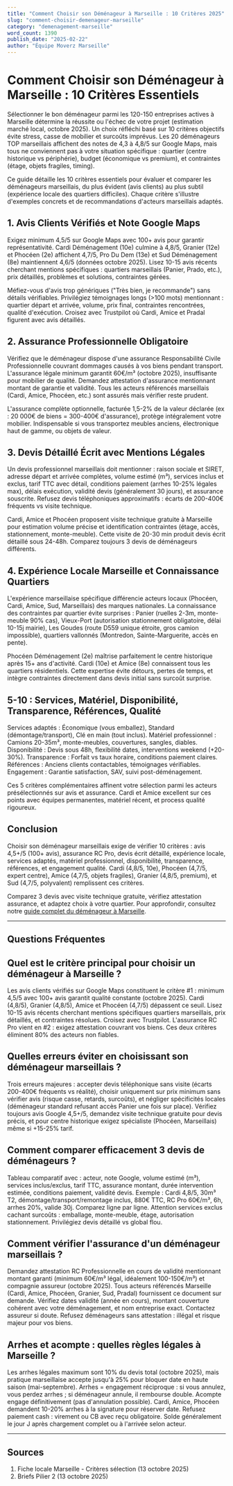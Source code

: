```yaml
---
title: "Comment Choisir son Déménageur à Marseille : 10 Critères 2025"
slug: "comment-choisir-demenageur-marseille"
category: "demenagement-marseille"
word_count: 1390
publish_date: "2025-02-22"
author: "Équipe Moverz Marseille"
---
```


# Comment Choisir son Déménageur à Marseille : 10 Critères Essentiels

Sélectionner le bon déménageur parmi les 120-150 entreprises actives à Marseille détermine la réussite ou l'échec de votre projet (estimation marché local, octobre 2025). Un choix réfléchi basé sur 10 critères objectifs évite stress, casse de mobilier et surcoûts imprévus. Les 20 déménageurs TOP marseillais affichent des notes de 4,3 à 4,8/5 sur Google Maps, mais tous ne conviennent pas à votre situation spécifique : quartier (centre historique vs périphérie), budget (économique vs premium), et contraintes (étage, objets fragiles, timing).

Ce guide détaille les 10 critères essentiels pour évaluer et comparer les déménageurs marseillais, du plus évident (avis clients) au plus subtil (expérience locale des quartiers difficiles). Chaque critère s'illustre d'exemples concrets et de recommandations d'acteurs marseillais adaptés.

## 1. Avis Clients Vérifiés et Note Google Maps

Exigez minimum 4,5/5 sur Google Maps avec 100+ avis pour garantir représentativité. Cardi Déménagement (10e) culmine à 4,8/5, Granier (12e) et Phocéen (2e) affichent 4,7/5, Pro Du Dem (13e) et Sud Déménagement (8e) maintiennent 4,6/5 (données octobre 2025). Lisez 10-15 avis récents cherchant mentions spécifiques : quartiers marseillais (Panier, Prado, etc.), prix détaillés, problèmes et solutions, contraintes gérées.

Méfiez-vous d'avis trop génériques ("Très bien, je recommande") sans détails vérifiables. Privilégiez témoignages longs (>100 mots) mentionnant : quartier départ et arrivée, volume, prix final, contraintes rencontrées, qualité d'exécution. Croisez avec Trustpilot où Cardi, Amice et Pradal figurent avec avis détaillés.

## 2. Assurance Professionnelle Obligatoire

Vérifiez que le déménageur dispose d'une assurance Responsabilité Civile Professionnelle couvrant dommages causés à vos biens pendant transport. L'assurance légale minimum garantit 60€/m³ (octobre 2025), insuffisante pour mobilier de qualité. Demandez attestation d'assurance mentionnant montant de garantie et validité. Tous les acteurs référencés marseillais (Cardi, Amice, Phocéen, etc.) sont assurés mais vérifier reste prudent.

L'assurance complète optionnelle, facturée 1,5-2% de la valeur déclarée (ex : 20 000€ de biens = 300-400€ d'assurance), protège intégralement votre mobilier. Indispensable si vous transportez meubles anciens, électronique haut de gamme, ou objets de valeur.

## 3. Devis Détaillé Écrit avec Mentions Légales

Un devis professionnel marseillais doit mentionner : raison sociale et SIRET, adresse départ et arrivée complètes, volume estimé (m³), services inclus et exclus, tarif TTC avec détail, conditions paiement (arrhes 10-25% légales max), délais exécution, validité devis (généralement 30 jours), et assurance souscrite. Refusez devis téléphoniques approximatifs : écarts de 200-400€ fréquents vs visite technique.

Cardi, Amice et Phocéen proposent visite technique gratuite à Marseille pour estimation volume précise et identification contraintes (étage, accès, stationnement, monte-meuble). Cette visite de 20-30 min produit devis écrit détaillé sous 24-48h. Comparez toujours 3 devis de déménageurs différents.

## 4. Expérience Locale Marseille et Connaissance Quartiers

L'expérience marseillaise spécifique différencie acteurs locaux (Phocéen, Cardi, Amice, Sud, Marseillais) des marques nationales. La connaissance des contraintes par quartier évite surprises : Panier (ruelles 2-3m, monte-meuble 90% cas), Vieux-Port (autorisation stationnement obligatoire, délai 10-15j mairie), Les Goudes (route D559 unique étroite, gros camion impossible), quartiers vallonnés (Montredon, Sainte-Marguerite, accès en pente).

Phocéen Déménagement (2e) maîtrise parfaitement le centre historique après 15+ ans d'activité. Cardi (10e) et Amice (8e) connaissent tous les quartiers résidentiels. Cette expertise évite détours, pertes de temps, et intègre contraintes directement dans devis initial sans surcoût surprise.

## 5-10 : Services, Matériel, Disponibilité, Transparence, Références, Qualité

Services adaptés : Économique (vous emballez), Standard (démontage/transport), Clé en main (tout inclus). Matériel professionnel : Camions 20-35m³, monte-meubles, couvertures, sangles, diables. Disponibilité : Devis sous 48h, flexibilité dates, interventions weekend (+20-30%). Transparence : Forfait vs taux horaire, conditions paiement claires. Références : Anciens clients contactables, témoignages vérifiables. Engagement : Garantie satisfaction, SAV, suivi post-déménagement.

Ces 5 critères complémentaires affinent votre sélection parmi les acteurs présélectionnés sur avis et assurance. Cardi et Amice excellent sur ces points avec équipes permanentes, matériel récent, et process qualité rigoureux.

## Conclusion

Choisir son déménageur marseillais exige de vérifier 10 critères : avis 4,5+/5 (100+ avis), assurance RC Pro, devis écrit détaillé, expérience locale, services adaptés, matériel professionnel, disponibilité, transparence, références, et engagement qualité. Cardi (4,8/5, 10e), Phocéen (4,7/5, expert centre), Amice (4,7/5, objets fragiles), Granier (4,8/5, premium), et Sud (4,7/5, polyvalent) remplissent ces critères.

Comparez 3 devis avec visite technique gratuite, vérifiez attestation assurance, et adaptez choix à votre quartier. Pour approfondir, consultez notre [guide complet du déménageur à Marseille](/blog/demenagement-marseille/demenageur-marseille).

---

## Questions Fréquentes

## Quel est le critère principal pour choisir un déménageur à Marseille ?

Les avis clients vérifiés sur Google Maps constituent le critère #1 : minimum 4,5/5 avec 100+ avis garantit qualité constante (octobre 2025). Cardi (4,8/5), Granier (4,8/5), Amice et Phocéen (4,7/5) dépassent ce seuil. Lisez 10-15 avis récents cherchant mentions spécifiques quartiers marseillais, prix détaillés, et contraintes résolues. Croisez avec Trustpilot. L'assurance RC Pro vient en #2 : exigez attestation couvrant vos biens. Ces deux critères éliminent 80% des acteurs non fiables.

## Quelles erreurs éviter en choisissant son déménageur marseillais ?

Trois erreurs majeures : accepter devis téléphonique sans visite (écarts 200-400€ fréquents vs réalité), choisir uniquement sur prix minimum sans vérifier avis (risque casse, retards, surcoûts), et négliger spécificités locales (déménageur standard refusant accès Panier une fois sur place). Vérifiez toujours avis Google 4,5+/5, demandez visite technique gratuite pour devis précis, et pour centre historique exigez spécialiste (Phocéen, Marseillais) même si +15-25% tarif.

## Comment comparer efficacement 3 devis de déménageurs ?

Tableau comparatif avec : acteur, note Google, volume estimé (m³), services inclus/exclus, tarif TTC, assurance montant, durée intervention estimée, conditions paiement, validité devis. Exemple : Cardi 4,8/5, 30m³ T2, démontage/transport/remontage inclus, 880€ TTC, RC Pro 60€/m³, 6h, arrhes 20%, valide 30j. Comparez ligne par ligne. Attention services exclus cachant surcoûts : emballage, monte-meuble, étage, autorisation stationnement. Privilégiez devis détaillé vs global flou.

## Comment vérifier l'assurance d'un déménageur marseillais ?

Demandez attestation RC Professionnelle en cours de validité mentionnant montant garanti (minimum 60€/m³ légal, idéalement 100-150€/m³) et compagnie assureur (octobre 2025). Tous acteurs référencés Marseille (Cardi, Amice, Phocéen, Granier, Sud, Pradal) fournissent ce document sur demande. Vérifiez dates validité (année en cours), montant couverture cohérent avec votre déménagement, et nom entreprise exact. Contactez assureur si doute. Refusez déménageurs sans attestation : illégal et risque majeur pour vos biens.

## Arrhes et acompte : quelles règles légales à Marseille ?

Les arrhes légales maximum sont 10% du devis total (octobre 2025), mais pratique marseillaise accepte jusqu'à 25% pour bloquer date en haute saison (mai-septembre). Arrhes = engagement réciproque : si vous annulez, vous perdez arrhes ; si déménageur annule, il rembourse double. Acompte engage définitivement (pas d'annulation possible). Cardi, Amice, Phocéen demandent 10-20% arrhes à la signature pour réserver date. Refusez paiement cash : virement ou CB avec reçu obligatoire. Solde généralement le jour J après chargement complet ou à l'arrivée selon acteur.

---

## Sources

1. Fiche locale Marseille - Critères sélection (13 octobre 2025)
2. Briefs Pilier 2 (13 octobre 2025)
